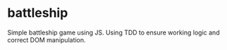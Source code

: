 # battleship
Simple battleship game using JS. Using TDD to ensure working logic and correct DOM manipulation.
